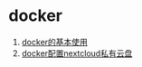 # docker
1. [docker的基本使用](./docker_basic_use.md)
2. [docker配置nextcloud私有云盘](./nextcloud_in_docker.md)
